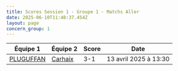 ```yaml
---
title: Scores Session 1 - Groupe 1 - Matchs Aller
date: 2025-06-10T11:48:37.454Z
layout: page
concern_group: 1
---
```




| Équipe 1 | Équipe 2 | Score | Date |
|----------|----------|-------|------|
| [PLUGUFFAN](/teams/PLUGUFFAN) | [Carhaix](/teams/Carhaix) | 3-1 | 13 avril 2025 à 13:30 |
